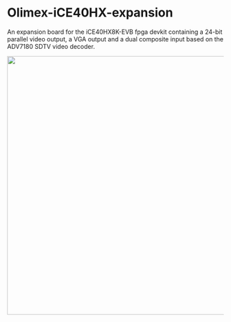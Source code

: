 # Olimex-iCE40HX-expansion
An expansion board for the iCE40HX8K-EVB fpga devkit containing a 24-bit parallel video output, a VGA output and a dual composite input based on the ADV7180 SDTV video decoder.

<img src="imgs/IMG_5892.JPG" width="600"/>
